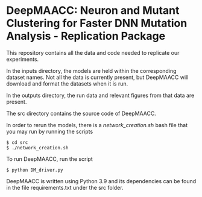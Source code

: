 # DeepMAACC: Neuron and Mutant Clustering for Faster DNN Mutation Analysis -  Replication Package

This repository contains all the data and code needed to replicate our experiments.

In the inputs directory, the models are held within the corresponding dataset names. Not all the data is currently present, but DeepMAACC will download and format the datasets when it is run.

In the outputs directory, the run data and relevant figures from that data are present.

The src directory contains the source code of DeepMAACC.

In order to rerun the models, there is a _network_creation.sh_ bash file that you may run by running the scripts

    $ cd src
    $ ./network_creation.sh

To run DeepMAACC, run the script

    $ python DM_driver.py

DeepMAACC is written using Python 3.9 and its dependencies can be found in the file requirements.txt under the src folder. 

[//]: # (Within src folder, there is a compiled version of modified Graph Mining library. This version is built under a)
[//]: # (64-bit Ubuntu Linux. To build the library for a different operating system, download the original repository)
[//]: # (from https://github.com/google/graph-mining and patch it using the file graph-mining.patch. After patching, our changes)
[//]: # (shall be applied and you can build the project using the command bazel build //examples:quickstart we observed that)
[//]: # (macOS users for the newer versions of the OS need to pass an extra flag to the build system: --macos_minimum_os=14)





